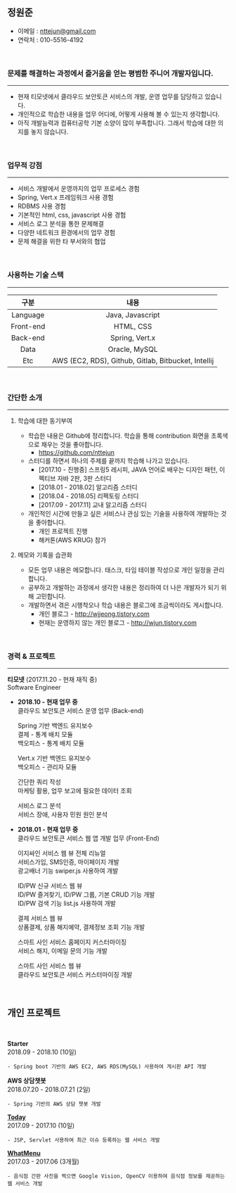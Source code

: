 
## 정원준
- 이메일 : nttejun@gmail.com
- 연락처 : 010-5516-4192

<br>

### 문제를 해결하는 과정에서 즐거움을 얻는 평범한 주니어 개발자입니다.
---
- 현재 티모넷에서 클라우드 보안토큰 서비스의 개발, 운영 업무를 담당하고 있습니다.
- 개인적으로 학습한 내용을 업무 어디에, 어떻게 사용해 볼 수 있는지 생각합니다.
- 아직 개발능력과 컴퓨터공학 기본 소양이 많이 부족합니다. 그래서 학습에 대한 의지를 놓지 않습니다.

<br>

### 업무적 강점
---
- 서비스 개발에서 운영까지의 업무 프로세스 경험
- Spring, Vert.x 프레임워크 사용 경험
- RDBMS 사용 경험
- 기본적인 html, css, javascript 사용 경험
- 서비스 로그 분석을 통한 문제해결
- 다양한 네트워크 환경에서의 업무 경험
- 문제 해결을 위한 타 부서와의 협업

<br>

### 사용하는 기술 스택
---

| 구분 | 내용 |
| :----: | :----: |
| Language | Java, Javascript |
| Front-end | HTML, CSS |
| Back-end | Spring, Vert.x |
| Data | Oracle, MySQL |
| Etc | AWS (EC2, RDS), Github, Gitlab, Bitbucket, Intellij |

<br>

### 간단한 소개
---
1. 학습에 대한 동기부여
    - 학습한 내용은 Github에 정리합니다. 학습을 통해 contribution 화면을 초록색으로 채우는 것을 좋아합니다.
        - https://github.com/nttejun
    - 스터디를 하면서 하나의 주제를 끝까지 학습해 나가고 있습니다. 
        - [2017.10 - 진행중] 스프링5 레시피, JAVA 언어로 배우는 디자인 패턴, 이펙티브 자바 2판, 3판 스터디
        - [2018.01 - 2018.02] 알고리즘 스터디
        - [2018.04 - 2018.05] 리펙토링 스터디
        - [2017.09 - 2017.11] 교내 알고리즘 스터디
    - 개인적인 시간에 만들고 싶은 서비스나 관심 있는 기술을 사용하여 개발하는 것을 좋아합니다.
        - 개인 프로젝트 진행
        - 해커톤(AWS KRUG) 참가
        
2. 메모와 기록을 습관화
    - 모든 업무 내용은 메모합니다. 태스크, 타임 테이블 작성으로 개인 일정을 관리합니다.
    - 공부하고 개발하는 과정에서 생각한 내용은 정리하여 더 나은 개발자가 되기 위해 고민합니다.
    - 개발하면서 겪은 시행착오나 학습 내용은 블로그에 조금씩이라도 게시합니다.
        - 개인 블로그 - http://wjjeong.tistory.com
        - 현재는 운영하지 않는 개인 블로그 - http://wjun.tistory.com

<br>

### 경력 & 프로젝트
---


**티모넷** (2017.11.20 - 현재 재직 중) <br>
Software Engineer<br>


-  **2018.10 - 현재 업무 중** <br>
클라우드 보안토큰 서비스 운영 업무 (Back-end)

    Spring 기반 백엔드 유지보수<br>
    결제 - 통계 배치 모듈<br>
    백오피스 - 통계 배치 모듈<br>
    
    Vert.x 기반 백엔드 유지보수<br>
    백오피스 - 관리자 모듈<br>
        
    간단한 쿼리 작성<br>
    마케팅 활용, 업무 보고에 필요한 데이터 조회
        
    서비스 로그 분석<br>
    서비스 장애, 사용자 민원 원인 분석

- **2018.01 - 현재 업무 중** <br>
클라우드 보안토큰 서비스 웹 앱 개발 업무 (Front-End)

    이지싸인 서비스 웹 뷰 전체 리뉴얼<br>
    서비스가입, SMS인증, 마이페이지 개발<br>
    광고배너 기능 swiper.js 사용하여 개발
    
    ID/PW 신규 서비스 웹 뷰<br>
    ID/PW 즐겨찾기, ID/PW 그룹, 기본 CRUD 기능 개발<br>
    ID/PW 검색 기능 list.js 사용하여 개발
    
    결제 서비스 웹 뷰<br>
    상품결제, 상품 해지예약, 결제정보 조회 기능 개발
    
    스마트 사인 서비스 홈페이지 커스터마이징<br>
    서비스 해지, 이메일 문의 기능 개발
    
    스마트 사인 서비스 웹 뷰<br>
    클라우드 보안토큰 서비스 커스터마이징 개발
        
<br>

## 개인 프로젝트

<br>

**Starter**<br>
2018.09 - 2018.10 (10일)

    - Spring boot 기반의 AWS EC2, AWS RDS(MySQL) 사용하여 게시판 API 개발

**AWS 상담챗봇**<br>
2018.07.20 - 2018.07.21 (2일)

    - Spring 기반의 AWS 상담 챗봇 개발

**[Today](https://youtu.be/w9TuLOraEW0)**<br>
2017.09 - 2017.10 (10일)

    - JSP, Servlet 사용하여 최근 이슈 등록하는 웹 서비스 개발

**[WhatMenu](https://youtu.be/eAeVGDenO10)**<br>
2017.03 - 2017.06 (3개월)

    - 음식점 간판 사진을 찍으면 Google Vision, OpenCV 이용하여 음식점 정보를 제공하는 웹 서비스 개발





